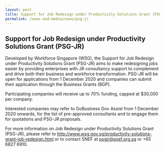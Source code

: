 ```yaml
---
layout: post
title: Support for Job Redesign under Productivity Solutions Grant (PSG-JR)
permalink: /news-and-media/news/psg-jr
---
```


## Support for Job Redesign under Productivity Solutions Grant (PSG-JR)

Developed by Workforce Singapore (WSG), the Support for Job Redesign under Productivity Solutions Grant (PSG-JR) aims to make redesigning jobs easier by providing enterprises with JR consultancy support to complement and drive both their business and workforce transformation. PSG-JR will be open for applications from 1 December 2020 and companies can submit their application through the Business Grants (BGP).

Participating companies will receive up to 70% funding, capped at $30,000 per company.

Interested companies may refer to GoBusiness Gov Assist from 1 December 2020 onwards, for the list of pre-approved consultants and to engage them for quotations and PSG-JR proposals.

For more information on Job Redesign under Productivity Solutions Grant (PSG-JR), please refer to http://www.wsg.gov.sg/productivity-solutions-grant-job-redesign.html or to contact SNEF at psgjr@snef.org.sg or +65 6827 6910.
